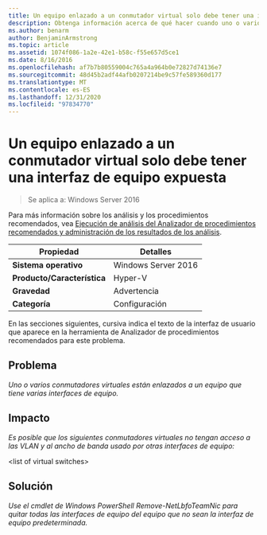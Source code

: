 ```yaml
---
title: Un equipo enlazado a un conmutador virtual solo debe tener una interfaz de equipo expuesta
description: Obtenga información acerca de qué hacer cuando uno o varios conmutadores virtuales están enlazados a un equipo que tiene varias interfaces de equipo.
ms.author: benarm
author: BenjaminArmstrong
ms.topic: article
ms.assetid: 1074f086-1a2e-42e1-b58c-f55e657d5ce1
ms.date: 8/16/2016
ms.openlocfilehash: af7b7b80559004c765a4a964b0e72827d74136e7
ms.sourcegitcommit: 48d45b2adf44afb0207214be9c57fe589360d177
ms.translationtype: MT
ms.contentlocale: es-ES
ms.lasthandoff: 12/31/2020
ms.locfileid: "97834770"
---
```

# <a name="a-team-bound-to-a-virtual-switch-should-only-have-one-exposed-team-interface"></a>Un equipo enlazado a un conmutador virtual solo debe tener una interfaz de equipo expuesta

>Se aplica a: Windows Server 2016

Para más información sobre los análisis y los procedimientos recomendados, vea [Ejecución de análisis del Analizador de procedimientos recomendados y administración de los resultados de los análisis](https://go.microsoft.com/fwlink/p/?LinkID=223177).

|Propiedad|Detalles|
|-|-|
|**Sistema operativo**|Windows Server 2016|
|**Producto/Característica**|Hyper-V|
|**Gravedad**|Advertencia|
|**Categoría**|Configuración|

En las secciones siguientes, cursiva indica el texto de la interfaz de usuario que aparece en la herramienta de Analizador de procedimientos recomendados para este problema.

## <a name="issue"></a>Problema
*Uno o varios conmutadores virtuales están enlazados a un equipo que tiene varias interfaces de equipo.*

## <a name="impact"></a>Impacto
*Es posible que los siguientes conmutadores virtuales no tengan acceso a las VLAN y al ancho de banda usado por otras interfaces de equipo:*

\<list of virtual switches>

## <a name="resolution"></a>Solución
*Use el cmdlet de Windows PowerShell Remove-NetLbfoTeamNic para quitar todas las interfaces de equipo del equipo que no sean la interfaz de equipo predeterminada.*



